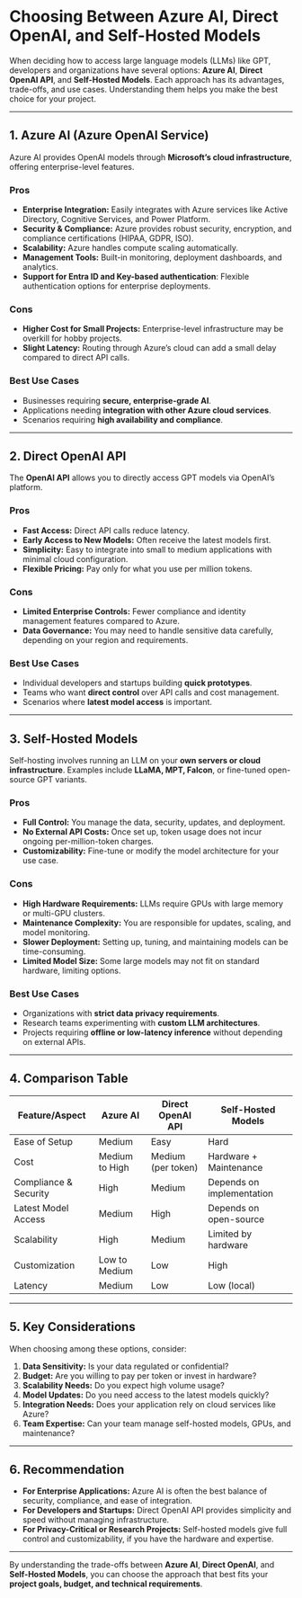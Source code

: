 # Choosing Between Azure AI, Direct OpenAI, and Self-Hosted Models

When deciding how to access large language models (LLMs) like GPT, developers and organizations have several options: **Azure AI**, **Direct OpenAI API**, and **Self-Hosted Models**. Each approach has its advantages, trade-offs, and use cases. Understanding them helps you make the best choice for your project.

---

## **1. Azure AI (Azure OpenAI Service)**

Azure AI provides OpenAI models through **Microsoft’s cloud infrastructure**, offering enterprise-level features.

### **Pros**

- **Enterprise Integration:** Easily integrates with Azure services like Active Directory, Cognitive Services, and Power Platform.
- **Security & Compliance:** Azure provides robust security, encryption, and compliance certifications (HIPAA, GDPR, ISO).
- **Scalability:** Azure handles compute scaling automatically.
- **Management Tools:** Built-in monitoring, deployment dashboards, and analytics.
- **Support for Entra ID and Key-based authentication**: Flexible authentication options for enterprise deployments.

### **Cons**

- **Higher Cost for Small Projects:** Enterprise-level infrastructure may be overkill for hobby projects.
- **Slight Latency:** Routing through Azure’s cloud can add a small delay compared to direct API calls.

### **Best Use Cases**

- Businesses requiring **secure, enterprise-grade AI**.
- Applications needing **integration with other Azure cloud services**.
- Scenarios requiring **high availability and compliance**.

---

## **2. Direct OpenAI API**

The **OpenAI API** allows you to directly access GPT models via OpenAI’s platform.

### **Pros**

- **Fast Access:** Direct API calls reduce latency.
- **Early Access to New Models:** Often receive the latest models first.
- **Simplicity:** Easy to integrate into small to medium applications with minimal cloud configuration.
- **Flexible Pricing:** Pay only for what you use per million tokens.

### **Cons**

- **Limited Enterprise Controls:** Fewer compliance and identity management features compared to Azure.
- **Data Governance:** You may need to handle sensitive data carefully, depending on your region and requirements.

### **Best Use Cases**

- Individual developers and startups building **quick prototypes**.
- Teams who want **direct control** over API calls and cost management.
- Scenarios where **latest model access** is important.

---

## **3. Self-Hosted Models**

Self-hosting involves running an LLM on your **own servers or cloud infrastructure**. Examples include **LLaMA, MPT, Falcon**, or fine-tuned open-source GPT variants.

### **Pros**

- **Full Control:** You manage the data, security, updates, and deployment.
- **No External API Costs:** Once set up, token usage does not incur ongoing per-million-token charges.
- **Customizability:** Fine-tune or modify the model architecture for your use case.

### **Cons**

- **High Hardware Requirements:** LLMs require GPUs with large memory or multi-GPU clusters.
- **Maintenance Complexity:** You are responsible for updates, scaling, and model monitoring.
- **Slower Deployment:** Setting up, tuning, and maintaining models can be time-consuming.
- **Limited Model Size:** Some large models may not fit on standard hardware, limiting options.

### **Best Use Cases**

- Organizations with **strict data privacy requirements**.
- Research teams experimenting with **custom LLM architectures**.
- Projects requiring **offline or low-latency inference** without depending on external APIs.

---

## **4. Comparison Table**

| Feature/Aspect | Azure AI | Direct OpenAI API | Self-Hosted Models |
| --- | --- | --- | --- |
| Ease of Setup | Medium | Easy | Hard |
| Cost | Medium to High | Medium (per token) | Hardware + Maintenance |
| Compliance & Security | High | Medium | Depends on implementation |
| Latest Model Access | Medium | High | Depends on open-source |
| Scalability | High | Medium | Limited by hardware |
| Customization | Low to Medium | Low | High |
| Latency | Medium | Low | Low (local) |

---

## **5. Key Considerations**

When choosing among these options, consider:

1. **Data Sensitivity:** Is your data regulated or confidential?
2. **Budget:** Are you willing to pay per token or invest in hardware?
3. **Scalability Needs:** Do you expect high volume usage?
4. **Model Updates:** Do you need access to the latest models quickly?
5. **Integration Needs:** Does your application rely on cloud services like Azure?
6. **Team Expertise:** Can your team manage self-hosted models, GPUs, and maintenance?

---

## **6. Recommendation**

- **For Enterprise Applications:** Azure AI is often the best balance of security, compliance, and ease of integration.
- **For Developers and Startups:** Direct OpenAI API provides simplicity and speed without managing infrastructure.
- **For Privacy-Critical or Research Projects:** Self-hosted models give full control and customizability, if you have the hardware and expertise.

---

By understanding the trade-offs between **Azure AI**, **Direct OpenAI**, and **Self-Hosted Models**, you can choose the approach that best fits your **project goals, budget, and technical requirements**.
